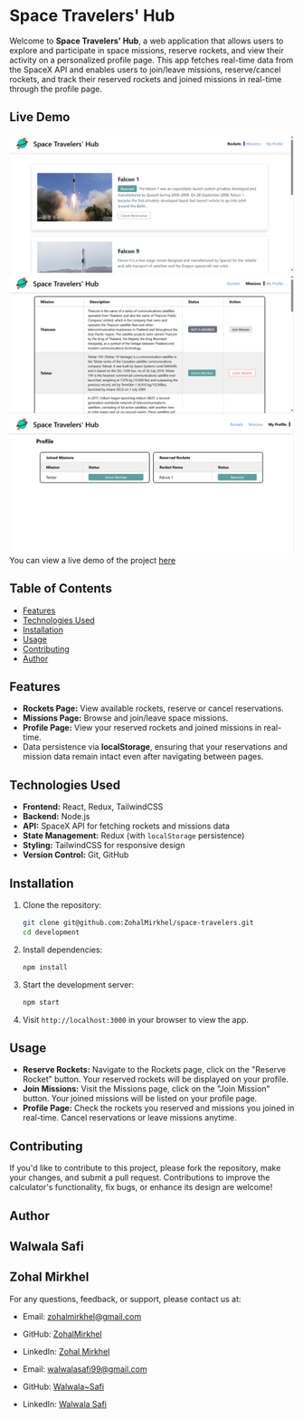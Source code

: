 # Space Travelers' Hub

Welcome to **Space Travelers' Hub**, a web application that allows users to explore and participate in space missions, reserve rockets, and view their activity on a personalized profile page. This app fetches real-time data from the SpaceX API and enables users to join/leave missions, reserve/cancel rockets, and track their reserved rockets and joined missions in real-time through the profile page.

## Live Demo

![alt text](image.png)
![alt text](image1.png)
![alt text](image2.png)
You can view a live demo of the project [here](https://space-travelers-henna.vercel.app/)

## Table of Contents

- [Features](#features)
- [Technologies Used](#technologies-used)
- [Installation](#installation)
- [Usage](#usage)
- [Contributing](#contributing)
- [Author](#author)

## Features

- **Rockets Page:** View available rockets, reserve or cancel reservations.
- **Missions Page:** Browse and join/leave space missions.
- **Profile Page:** View your reserved rockets and joined missions in real-time.
- Data persistence via **localStorage**, ensuring that your reservations and mission data remain intact even after navigating between pages.

## Technologies Used

- **Frontend:** React, Redux, TailwindCSS
- **Backend:** Node.js
- **API:** SpaceX API for fetching rockets and missions data
- **State Management:** Redux (with `localStorage` persistence)
- **Styling:** TailwindCSS for responsive design
- **Version Control:** Git, GitHub

## Installation

1. Clone the repository:
   ```bash
   git clone git@github.com:ZohalMirkhel/space-travelers.git
   cd development
   ```

2. Install dependencies:
   ```bash
   npm install
   ```

3. Start the development server:
   ```bash
   npm start
   ```

4. Visit `http://localhost:3000` in your browser to view the app.

## Usage

- **Reserve Rockets:** Navigate to the Rockets page, click on the "Reserve Rocket" button. Your reserved rockets will be displayed on your profile.
- **Join Missions:** Visit the Missions page, click on the "Join Mission" button. Your joined missions will be listed on your profile page.
- **Profile Page:** Check the rockets you reserved and missions you joined in real-time. Cancel reservations or leave missions anytime.

## Contributing

If you'd like to contribute to this project, please fork the repository, make your changes, and submit a pull request. Contributions to improve the calculator's functionality, fix bugs, or enhance its design are welcome!

## Author
## Walwala Safi
## Zohal Mirkhel

For any questions, feedback, or support, please contact us at:
- Email: [zohalmirkhel@gmail.com](mailto:zohalmirkhel@gmail.com)
- GitHub: [ZohalMirkhel](https://github.com/ZohalMirkhel)
- LinkedIn: [Zohal Mirkhel](https://www.linkedin.com/in/zohal-mirkhel-840a7530a/)

- Email: [walwalasafi99@gmail.com](mailto:walwalasafi99@gmail.com)
- GitHub: [Walwala~Safi](https://github.com/WALWALASAFI)
- LinkedIn: [Walwala Safi](https://www.linkedin.com/in/walwala-safi-65b56530a/)